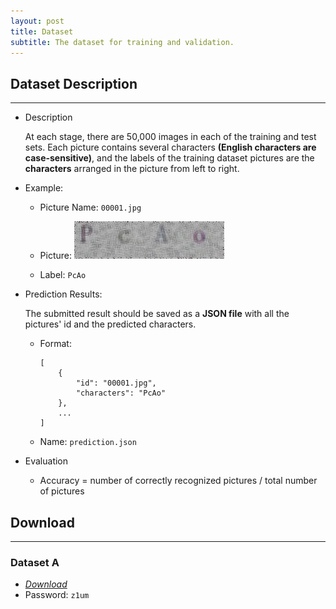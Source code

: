```yaml
---
layout: post
title: Dataset
subtitle: The dataset for training and validation.
---
```


## Dataset Description
---
- Description

    At each stage, there are 50,000 images in each of the training and test sets. Each picture contains several characters **(English characters are case-sensitive)**, and the labels of the training dataset pictures are the **characters** arranged in the picture from left to right.

- Example:

    - Picture Name: ```00001.jpg```

    - Picture: ![sample](../img/dataset_sample.jpg "sample")

    - Label:  ```PcAo```

- Prediction Results:

    The submitted result should be saved as a **JSON file** with all the pictures' id and the predicted characters.
    - Format: 
        ```
        [
            {
                "id": "00001.jpg",
                "characters": "PcAo"
            },
            ...
        ]

        ```

    - Name: ```prediction.json```
- Evaluation

    - Accuracy = number of correctly recognized pictures / total number of pictures 

## Download
---

### Dataset A

- *[Download](https://pan.baidu.com/s/1WqJ7lLaY4vOz3QGjoWh3vQ)*
- Password: ```z1um```
<!-- - *coming soon...* -->


<br><br>